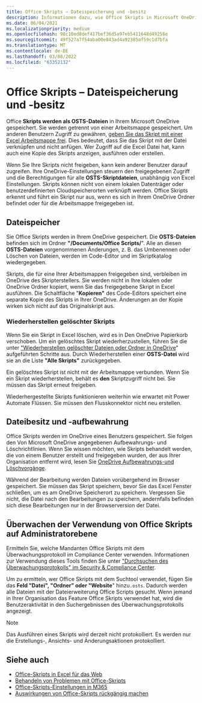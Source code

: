 ```yaml
---
title: Office Skripts – Dateispeicherung und -besitz
description: Informationen dazu, wie Office Skripts in Microsoft OneDrive gespeichert und zwischen Besitzern übertragen werden.
ms.date: 06/04/2021
ms.localizationpriority: medium
ms.openlocfilehash: 98c10ed8def417bef36d5a97eb5411648d49258e
ms.sourcegitcommit: 49f527a7f54aba00e843ad4a92385af59c1d7bfa
ms.translationtype: MT
ms.contentlocale: de-DE
ms.lasthandoff: 03/08/2022
ms.locfileid: "63352132"
---
```

# <a name="office-scripts-file-storage-and-ownership"></a>Office Skripts – Dateispeicherung und -besitz

Office **Skripts werden als OSTS-Dateien** in Ihrem Microsoft OneDrive gespeichert. Sie werden getrennt von einer Arbeitsmappe gespeichert. Um anderen Benutzern Zugriff zu gewähren, [geben Sie das Skript mit einer Excel Arbeitsmappe frei](excel.md#share-office-scripts). Dies bedeutet, dass Sie das Skript mit der Datei verknüpfen und nicht anfügen. Wer Zugriff auf die Excel Datei hat, kann auch eine Kopie des Skripts anzeigen, ausführen oder erstellen.

Wenn Sie Ihre Skripts nicht freigeben, kann kein anderer Benutzer darauf zugreifen. Ihre OneDrive-Einstellungen steuern den freigegebenen Zugriff und die Berechtigungen für alle **OSTS-Skriptdateien**, unabhängig von Excel Einstellungen. Skripts können nicht von einem lokalen Datenträger oder benutzerdefinierten Cloudspeicherorten verknüpft werden. Office Skripts erkennt und führt ein Skript nur aus, wenn es sich in Ihrem OneDrive Ordner befindet oder für die Arbeitsmappe freigegeben ist.

## <a name="file-storage"></a>Dateispeicher

Sie Office Skripts werden in Ihrem OneDrive gespeichert. Die **OSTS-Dateien** befinden sich im Ordner **"/Documents/Office Scripts/**". Alle an diesen **OSTS-Dateien** vorgenommenen Änderungen, z. B. das Umbenennen oder Löschen von Dateien, werden im Code-Editor und im Skriptkatalog wiedergegeben.

Skripts, die für eine Ihrer Arbeitsmappen freigegeben sind, verbleiben im OneDrive des Skripterstellers. Sie werden nicht in Ihre lokalen oder OneDrive Ordner kopiert, wenn Sie das freigegebene Skript in Excel ausführen. Die Schaltfläche "**Kopieren"** des Code-Editors speichert eine separate Kopie des Skripts in Ihrer OneDrive. Änderungen an der Kopie wirken sich nicht auf das Originalskript aus.

### <a name="restore-deleted-scripts"></a>Wiederherstellen gelöschter Skripts

Wenn Sie ein Skript in Excel löschen, wird es in Den OneDrive Papierkorb verschoben. Um ein gelöschtes Skript wiederherzustellen, führen Sie die unter ["Wiederherstellen gelöschter Dateien oder Ordner in OneDrive](https://support.microsoft.com/office/949ada80-0026-4db3-a953-c99083e6a84f)" aufgeführten Schritte aus. Durch Wiederherstellen einer **OSTS-Datei** wird sie an die Liste **"Alle Skripts"** zurückgegeben.

Ein gelöschtes Skript ist nicht mit der Arbeitsmappe verbunden. Wenn Sie ein Skript wiederherstellen, behält es **den** Skriptzugriff nicht bei. Sie müssen das Skript erneut freigeben.

Wiederhergestellte Skripts funktionieren weiterhin wie erwartet mit Power Automate Flüssen. Sie müssen den Flusskonnektor nicht neu erstellen.

## <a name="file-ownership-and-retention"></a>Dateibesitz und -aufbewahrung

Office Skripts werden im OneDrive eines Benutzers gespeichert. Sie folgen den Von Microsoft OneDrive angegebenen Aufbewahrungs- und Löschrichtlinien. Wenn Sie wissen möchten, wie Skripts behandelt werden, die von einem Benutzer erstellt und freigegeben wurden, der aus Ihrer Organisation entfernt wird, lesen Sie [OneDrive Aufbewahrungs-und Löschvorgänge](/onedrive/retention-and-deletion).

Während der Bearbeitung werden Dateien vorübergehend im Browser gespeichert. Sie müssen das Skript speichern, bevor Sie das Excel Fenster schließen, um es am OneDrive Speicherort zu speichern. Vergessen Sie nicht, die Datei nach den Bearbeitungen zu speichern, andernfalls befinden sich diese Bearbeitungen nur in der Browserversion der Datei.

## <a name="audit-office-scripts-usage-at-the-admin-level"></a>Überwachen der Verwendung von Office Skripts auf Administratorebene

Ermitteln Sie, welche Mandanten Office Skripts mit dem Überwachungsprotokoll im Compliance Center verwenden. Informationen zur Verwendung dieses Tools finden Sie unter ["Durchsuchen des Überwachungsprotokolls" im Security & Compliance Center](/microsoft-365/compliance/search-the-audit-log-in-security-and-compliance?view=o365-worldwide&preserve-view=true#search-the-audit-log).

Um zu ermitteln, wer Office Skripts mit dem Suchtool verwendet, fügen Sie das **Feld "Datei", "Ordner" oder "Website**" hinzu`.osts`. Dadurch werden alle Dateien mit der Dateierweiterung Office Scripts gesucht. Wenn jemand in Ihrer Organisation das Feature Office Skripts verwendet hat, wird die Benutzeraktivität in den Suchergebnissen des Überwachungsprotokolls angezeigt.

> [!NOTE]
> Das Ausführen eines Skripts wird derzeit nicht protokolliert. Es werden nur die Erstellungs-, Ansichts- und Änderungsaktionen protokolliert.

## <a name="see-also"></a>Siehe auch

- [Office-Skripts in Excel für das Web](https://support.microsoft.com/office/226eddbc-3a44-4540-acfe-fccda3d1122b)
- [Behandeln von Problemen mit Office-Skripts](../testing/troubleshooting.md)
- [Office-Skripts-Einstellungen in M365](/microsoft-365/admin/manage/manage-office-scripts-settings)
- [Auswirkungen von Office-Skripts rückgängig machen](../testing/undo.md)
